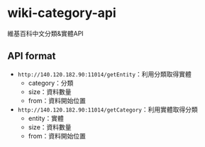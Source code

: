 # wiki-category-api
維基百科中文分類&amp;實體API

## API format

* `http://140.120.182.90:11014/getEntity`：利用分類取得實體
    * category：分類
    * size：資料數量
    * from：資料開始位置
* `http://140.120.182.90:11014/getCategory`：利用實體取得分類
    * entity：實體
    * size：資料數量
    * from：資料開始位置